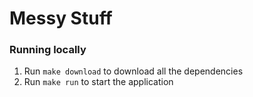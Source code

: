 # Messy Stuff

### Running locally

1. Run `make download` to download all the dependencies
2. Run `make run` to start the application